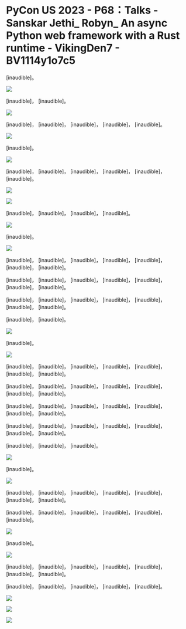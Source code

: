# PyCon US 2023 - P68：Talks - Sanskar Jethi_ Robyn_ An async Python web framework with a Rust runtime - VikingDen7 - BV1114y1o7c5

 [inaudible]。

![](img/b6db66a92accce6b7ad3c252f871b9b8_1.png)

 [inaudible]， [inaudible]。

![](img/b6db66a92accce6b7ad3c252f871b9b8_3.png)

 [inaudible]， [inaudible]， [inaudible]， [inaudible]， [inaudible]。



![](img/b6db66a92accce6b7ad3c252f871b9b8_5.png)

 [inaudible]。

![](img/b6db66a92accce6b7ad3c252f871b9b8_7.png)

 [inaudible]， [inaudible]， [inaudible]， [inaudible]， [inaudible]， [inaudible]。



![](img/b6db66a92accce6b7ad3c252f871b9b8_9.png)

![](img/b6db66a92accce6b7ad3c252f871b9b8_10.png)

 [inaudible]， [inaudible]， [inaudible]， [inaudible]。



![](img/b6db66a92accce6b7ad3c252f871b9b8_12.png)

 [inaudible]。

![](img/b6db66a92accce6b7ad3c252f871b9b8_14.png)

 [inaudible]， [inaudible]， [inaudible]， [inaudible]， [inaudible]， [inaudible]， [inaudible]。

 [inaudible]， [inaudible]， [inaudible]， [inaudible]， [inaudible]， [inaudible]， [inaudible]。

 [inaudible]， [inaudible]， [inaudible]， [inaudible]， [inaudible]， [inaudible]， [inaudible]。

 [inaudible]， [inaudible]。

![](img/b6db66a92accce6b7ad3c252f871b9b8_16.png)

 [inaudible]。

![](img/b6db66a92accce6b7ad3c252f871b9b8_18.png)

 [inaudible]， [inaudible]， [inaudible]， [inaudible]， [inaudible]， [inaudible]， [inaudible]。

 [inaudible]， [inaudible]， [inaudible]， [inaudible]， [inaudible]， [inaudible]， [inaudible]。

 [inaudible]， [inaudible]， [inaudible]， [inaudible]， [inaudible]， [inaudible]， [inaudible]。

 [inaudible]， [inaudible]， [inaudible]， [inaudible]， [inaudible]， [inaudible]， [inaudible]。

 [inaudible]， [inaudible]， [inaudible]。

![](img/b6db66a92accce6b7ad3c252f871b9b8_20.png)

 [inaudible]。

![](img/b6db66a92accce6b7ad3c252f871b9b8_22.png)

 [inaudible]， [inaudible]， [inaudible]， [inaudible]， [inaudible]， [inaudible]， [inaudible]。

 [inaudible]， [inaudible]， [inaudible]， [inaudible]， [inaudible]， [inaudible]。



![](img/b6db66a92accce6b7ad3c252f871b9b8_24.png)

 [inaudible]。

![](img/b6db66a92accce6b7ad3c252f871b9b8_26.png)

 [inaudible]， [inaudible]， [inaudible]， [inaudible]， [inaudible]， [inaudible]， [inaudible]。

 [inaudible]， [inaudible]， [inaudible]， [inaudible]， [inaudible]。



![](img/b6db66a92accce6b7ad3c252f871b9b8_28.png)

![](img/b6db66a92accce6b7ad3c252f871b9b8_29.png)

![](img/b6db66a92accce6b7ad3c252f871b9b8_30.png)